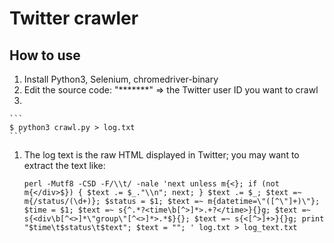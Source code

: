 # Twitter crawler

## How to use

1. Install Python3, Selenium, chromedriver-binary
1. Edit the source code: "*******" => the Twitter user ID you want to crawl
1. 

    ```
    $ python3 crawl.py > log.txt 
    ```

1. The log text is the raw HTML displayed in Twitter; you may want to extract the text like:

    ```
    perl -Mutf8 -CSD -F/\\t/ -nale 'next unless m{<}; if (not m{</div>$}) { $text .= $_."\\n"; next; } $text .= $_; $text =~ m{/status/(\d+)}; $status = $1; $text =~ m{datetime=\"([^\"]+)\"}; $time = $1; $text =~ s{^.*?<time\b[^>]*>.+?</time>}{}g; $text =~ s{<div\b[^<>]*\"group\"[^<>]*>.*$}{}; $text =~ s{<[^>]+>}{}g; print "$time\t$status\t$text"; $text = ""; ' log.txt > log_text.txt 
    ```
